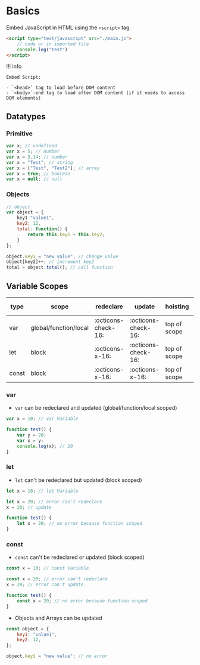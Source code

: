 # Basics

Embed JavaScript in HTML using the `<script>` tag.

```html
<script type="text/javascript" src="./main.js">
    // code or in imported file
    console.log("test")
</script>
```

!!! info

    Embed Script:

    - `<head>` tag to load before DOM content
    - `<body>`-end tag to load after DOM content (if it needs to access DOM elements)

## Datatypes

### Primitive

```javascript
var x; // undefined
var x = 5; // number
var x = 3.14; // number
var x = "Test"; // string
var x = ["Test", "Test2"]; // array
var x = true; // boolean
var x = null; // null
```

### Objects

```javascript
// object
var object = {
    key1 "value1",
    key2: 12,
    total: function() {
        return this.key1 + this.key2;
    }
};

object.key1 = "new value"; // change value
object[key2]++; // increment key2
total = object.total(); // call function
```

## Variable Scopes

| type  | scope                 | redeclare           | update              | hoisting     | hoisting init   |
| ----- | --------------------- | ------------------- | ------------------- | ------------ | --------------- |
| var   | global/function/local | :octicons-check-16: | :octicons-check-16: | top of scope | `undefined`     |
| let   | block                 | :octicons-x-16:     | :octicons-check-16: | top of scope | :octicons-x-16: |
| const | block                 | :octicons-x-16:     | :octicons-x-16:     | top of scope | :octicons-x-16: |

### var

-   `var` can be redeclared and updated (global/function/local scoped)

```javascript
var x = 10; // var Variable

function test() {
    var y = 20;
    var x = y;
    console.log(x); // 20
}
```

### let

-   `let` can't be redeclared but updated (block scoped)

```javascript
let x = 10; // let Variable

let x = 20; // error can't redeclare
x = 20; // update

function test() {
    let x = 20; // no error because function scoped
}
```

### const

-   `const` can't be redeclared or updated (block scoped)

```javascript
const x = 10; // const Variable

const x = 20; // error can't redeclare
x = 20; // error can't update

function test() {
    const x = 20; // no error because function scoped
}
```

-   Objects and Arrays can be updated

```javascript
const object = {
    key1: "value1",
    key2: 12,
};

object.key1 = "new value"; // no error
```
